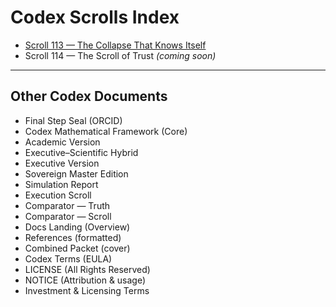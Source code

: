 # Codex Scrolls Index

- [Scroll 113 — The Collapse That Knows Itself](Scroll_113_The_Collapse_That_Knows_Itself/README.md)
- Scroll 114 — The Scroll of Trust *(coming soon)*

---

## Other Codex Documents

- Final Step Seal (ORCID)
- Codex Mathematical Framework (Core)
- Academic Version
- Executive–Scientific Hybrid
- Executive Version
- Sovereign Master Edition
- Simulation Report
- Execution Scroll
- Comparator — Truth
- Comparator — Scroll
- Docs Landing (Overview)
- References (formatted)
- Combined Packet (cover)
- Codex Terms (EULA)
- LICENSE (All Rights Reserved)
- NOTICE (Attribution & usage)
- Investment & Licensing Terms
